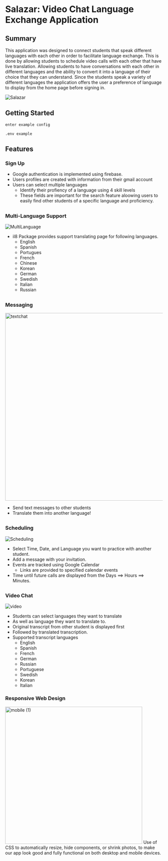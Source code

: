 # Salazar: Video Chat Language Exchange Application

## Summary
   This application was designed to connect students that speak different languages with each other in order to facilitate language exchange. This is done by allowing students to schedule video calls with each other that have live translation. Allowing students to have conversations with each other in different languages and the ability to convert it into a language of their choice that they can understand. 
   Since the students speak a variety of different languages the application offers the user a preference of language to display from the home page before signing in.
 
 ![Salazar](https://user-images.githubusercontent.com/80747028/147184655-11562915-08df-47e7-8db8-5eaf31fd6082.gif)
 
 
## Getting Started
```Config.js
enter example config
```
```.env
.env example
```
## Features
### Sign Up
   - Google authentication is implemented using firebase.
   - Users profiles are created with information from their gmail account
   - Users can select multiple languages
       - Identify their profiency of a language using 4 skill levels
       - These fields are important for the search feature aloowing users to easily find other students of a specific language and proficiency.  
##
### Multi-Language Support
![MultiLanguage](https://user-images.githubusercontent.com/52953412/146631558-baddffca-3dcb-44df-aed3-d93d90e1c3f7.png)
 - il8 Package provides support translating page for following languages.
     - English
     - Spanish
     - Portugues
     - French
     - Chinese
     - Korean
     - German
     - Swedish
     - Italian
     - Russian
##
### Messaging

<img width="599" alt="textchat" src="https://user-images.githubusercontent.com/52953412/146631743-68712285-43bc-414d-925b-871503b19b8d.png">

 - Send text messages to other students
 - Translate them into another language!
##
### Scheduling
![Scheduling](https://user-images.githubusercontent.com/52953412/146631560-0e51f1b6-eac2-4d52-8060-05bc2563e7cb.png)
- Select Time, Date, and Language you want to practice with another student.
- Add a message with your invitation.
- Events are tracked using Google Calendar
    - Links are provided to specified calendar events
- Time until future calls are displayed from the Days ==> Hours ==> Minutes.
##
### Video Chat
![video](https://user-images.githubusercontent.com/52953412/146631667-4cf25b52-529b-4807-8033-5b4884988ad5.png)
- Students can select languages they want to translate
- As well as language they want to translate to.
- Original transcript from other student is displayed first
- Followed by translated transcription.
- Supported transcript languages
    - English
    - Spanish
    - French
    - German
    - Russian
    - Portuguese
    - Swedish
    - Korean
    - Italian

### Responsive Web Design
<img width="438" alt="mobile (1)" src="https://user-images.githubusercontent.com/80747028/147184870-c443e964-d282-44b3-9103-ede06c1ac6da.png">
Use of CSS to automatically resize, hide components, or shrink photos, to make our app look good and fully functional on both desktop and mobile devices.

